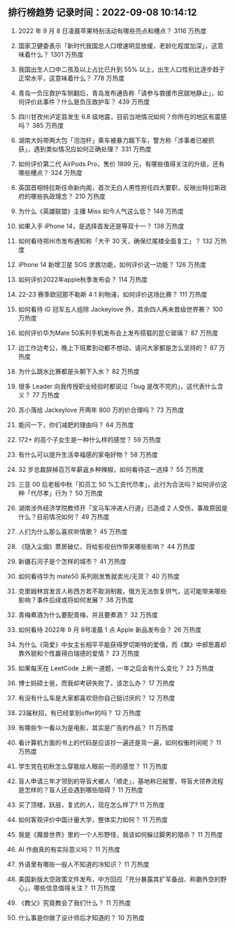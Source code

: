 
## 排行榜趋势 记录时间：2022-09-08 10:14:12
  
  1. 2022 年 9 月 8 日凌晨苹果特别活动有哪些亮点和槽点？ 3116 万热度
    
  2. 国家卫健委表示「新时代我国总人口增速明显放缓，老龄化程度加深」，这意味着什么？ 1301 万热度
    
  3. 我国出生人口中二孩及以上占比已升到 55% 以上，出生人口性别比逐步趋于正常水平，这意味着什么？ 778 万热度
    
  4. 青岛一负压救护车侧翻后，青岛发布通告称「请参与救援市民就地静止」，如何评价此事件？什么是负压救护车？ 439 万热度
    
  5. 四川甘孜州泸定县发生 6.8 级地震，目前当地情况如何？你所在的地区有震感吗？ 385 万热度
    
  6. 湖南大妈带两大包「泡泡杆」乘车被暴力踹下车，警方称「涉事者已被抓获」，遇到类似情况应如何正确处理？ 331 万热度
    
  7. 如何评价第二代 AirPods Pro，售价 1899 元，有哪些值得关注的升级，还有哪些槽点？ 324 万热度
    
  8. 英国首相特拉斯任命新内阁，首次无白人男性担任四大要职，反映出特拉斯政府的哪些执政理念？ 210 万热度
    
  9. 为什么《英雄联盟》主播 Miss 如今人气这么低？ 148 万热度
    
  10. 如果入手 iPhone 14，是选择首发还是等双十一？ 138 万热度
    
  11. 如何看待郑州市发布通知称「大干 30 天，确保烂尾楼全面复工」？ 132 万热度
    
  12. iPhone 14 新增卫星 SOS 求救功能，如何评价这一功能？ 126 万热度
    
  13. 如何评价2022年apple秋季发布会？ 114 万热度
    
  14. 22-23 赛季欧冠那不勒斯 4:1 利物浦，如何评价这场比赛？ 111 万热度
    
  15. 如何看待 iG 冠军五人组除 Jackeylove 外，其余四人再未晋级世界赛？ 100 万热度
    
  16. 如何评价华为Mate 50系列手机发布会上发布搭载的昆仑玻璃？ 87 万热度
    
  17. 边工作边考公，晚上下班累到动都不想动，请问大家都是怎么坚持的？ 87 万热度
    
  18. 为什么跳水比赛都是头朝下入水？ 82 万热度
    
  19. 很多 Leader 向我传授职业经验时都说过「bug 是改不完的」，这代表什么含义？ 77 万热度
    
  20. 苏小落给 Jackeylove 开两年 800 万的价合理吗？ 73 万热度
    
  21. 能问一下，你们减肥的理由吗？ 64 万热度
    
  22. 172+ 的高个子女生是一种什么样的感觉？ 59 万热度
    
  23. 有什么可以提升生活幸福感的家电好物？ 58 万热度
    
  24. 32 岁总裁辞掉百万年薪返乡种辣椒，如何看待这一选择？ 55 万热度
    
  25. 三亚 00 后老板中秋「扣员工 50 %工资代尽孝」，此行为合法吗？如何评价这种「代尽孝」行为？ 50 万热度
    
  26. 湖南涉外经济学院教师开「宝马车冲进人行道」已造成 2 人受伤，事故原因是什么？目前情况如何？ 49 万热度
    
  27. 人们为什么那么喜欢听情歌？ 45 万热度
    
  28. 《隐入尘烟》票房破亿，将给影视创作带来哪些影响？ 44 万热度
    
  29. 新疆石河子是个怎样的城市？ 41 万热度
    
  30. 如何看待华为 mate50 系列刚发售就卖光/无货？ 40 万热度
    
  31. 克里姆林宫发言人称西方若不取消制裁，俄方无法恢复供气，这可能带来哪些影响？事件后续或将如何发展？ 38 万热度
    
  32. 青梅煮酒为什么要配青梅，并且要煮酒？ 32 万热度
    
  33. 如何看待 2022年 9 月 8号凌晨 1 点 Apple 新品发布会？ 26 万热度
    
  34. 为什么《简爱》中女主长相平平能获得罗切斯特的爱情，而《飘》中郝思嘉却靠外貌和个性赢得白瑞德的爱情？ 23 万热度
    
  35. 如果每天在 LeetCode 上刷一道题，一年之后会有什么变化？ 23 万热度
    
  36. 博士妈硕士爸，而我却考研失败了，该怎么办？ 17 万热度
    
  37. 有没有什么车是大家都喜欢但你自己挺讨厌的？ 12 万热度
    
  38. 23届秋招，有已经拿到offer的吗？ 12 万热度
    
  39. 有哪些乍一看以为是电影，其实是广告的作品？ 11 万热度
    
  40. 看计算机方面的书上的代码是应该抄一遍还是背一遍，如何权衡时间呢？ 11 万热度
    
  41. 学生党在初秋怎么穿能给人眼前一亮的感觉？ 11 万热度
    
  42. 盲人申请三年才领到的导盲犬被人「顺走」，基地称已报警，导盲犬领养流程是怎样的？盲人还会遇到哪些阻碍？ 11 万热度
    
  43. 买了顶楼，跃层，复式的人，现在怎么样了? 11 万热度
    
  44. 如何客观评价中国计量大学，整体实力如何？ 11 万热度
    
  45. 我是《魔兽世界》里的一个人形野怪，我该如何躲过脚男的猎杀？ 11 万热度
    
  46. AI 作曲真的有实际意义吗？ 11 万热度
    
  47. 外语里有哪些一般人不知道的冷知识？ 11 万热度
    
  48. 美国新版太空政策文件发布，中方回应「充分暴露其扩军备战、称霸外空的野心」，哪些信息值得关注？ 11 万热度
    
  49. 《教父》究竟教会了我们什么？ 11 万热度
    
  50. 什么事是你做了设计师后才知道的？ 10 万热度
    